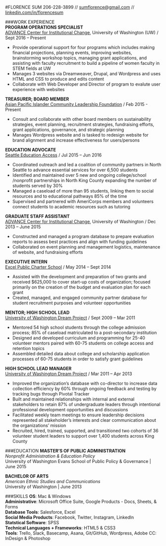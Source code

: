 #FLORENCE SUM
206-228-3899 // [sumflorence@gmail.com](mailto:sumflorence@gmail.com "Email Me") // [linkedin.com/in/florencesum](https://www.linkedin.com/in/florencesum "Florence's LinkedIn")


###WORK EXPERIENCE  
**PROGRAM OPERATIONS SPECIALIST**  
[ADVANCE Center for Institutional Change](advance.washington.edu), University of Washington (UW) / Sept 2016 – Present     
-	Provide operational support for four programs which includes making financial projections, planning events, improving websites, brainstorming workshop topics, managing grant applications, and assisting with faculty recruitment to build a pipeline of women faculty in STEM fields at UW  
- Manages 3 websites via Dreamweaver, Drupal, and Wordpress and uses HTML and CSS to produce and edits content 
- Collaborate with Web Developer and Director of program to evalute user experience with websites

**TREASURER; BOARD MEMBER**  
[Asian Pacific Islander Community Leadership Foundation](aclfnorthwest.org) / Feb 2015 - Present  
-	Consult and collaborate with other board members on sustainability strategies, event planning, recruitment strategies, fundraising efforts, grant applications, governance, and strategic planning
- Manages Wordpress website and is tasked to redesign website for brand alignment and increase effectiveness for users/persons

**EDUCATION ADVOCATE**  
[Seattle Education Access](www.seattleeducationaccess.org) / Jul 2015 – Jun 2016  
-	Coordinated outreach and led a coalition of community partners in North Seattle to advance essential services for over 6,500 students
-	Identified and maintained over 5 new and ongoing college/school /nonprofit partnerships in North King County expanding the number of students served by 30% 
-	Managed a caseload of more than 95 students, linking them to social resources and to educational pathways 85% of the time
-	Supervised and partnered with AmeriCorps members and volunteers connect students to academic resources such as tutoring

**GRADUATE STAFF ASSISTANT**  
[ADVANCE Center for Institutional Change](advance.washington.edu), University of Washington / Dec 2013 – June 2015  
-	Constructed and managed a program database to prepare evaluation reports to assess best practices and align with funding guidelines 
-	Collaborated on event planning and management logistics, maintenance of website, and fundraising efforts

**EXECUTIVE INTERN**  
[Excel Public Charter School](excelwa.org) / May 2014 – Sept 2014  
-	Assisted with the development and preparation of two grants and received $625,000 to cover start-up costs of organization; focused primarily on the creation of the budget and evaluation plan for each grant
-	Created, managed, and engaged community partner database for student recruitment purposes and volunteer opportunities 

**MENTOR; HIGH SCHOOL LEAD**  
[University of Washington Dream Project](https://www.washington.edu/dreamproject/) / Sept 2009 – Mar 2011  
-	Mentored 54 high school students through the college admission process; 85% of caseload matriculated to a post-secondary institution 
-	Designed and developed curriculum and programming for 25-40 volunteer mentors paired with 60-75 students on college access and retention topics 
-	Assembled detailed data about college and scholarship application processes of 60-75 students in order to satisfy grant guidelines

**HIGH SCHOOL LEAD MANAGER**  
[University of Washington Dream Project](https://www.washington.edu/dreamproject/) / Mar 2011 – Apr 2013  
-	Improved the organization’s database with co-director to increase data collection efficiency by 60% through ongoing feedback and testing by tracking bugs through Pivotal Tracker
-	Built and maintained relationships with internal and external stakeholders to retain 87% of undergraduate leaders through intentional professional development opportunities and discussions
-	Facilitated weekly team meetings to ensure leadership decisions represented all stakeholder’s interests and clear communication about the organizations’ mission
-	Recruited, hired, trained, supported, and transitioned two cohorts of 36 volunteer student leaders to support over 1,400 students across King County


###EDUCATION
**MASTER’S OF PUBLIC ADMINISTRATION**  
_Nonprofit Administration & Education Policy_  
University of Washington Evans School of Public Policy & Governance | June 2015

**BACHELOR OF ARTS**  
_American Ethnic Studies and Communications_  
University of Washington | June 2013

###SKILLS
**OS**: Mac & Windows  
**Administrative**: Microsoft Office Suite, Google Products - Docs, Sheets, & Forms  
**Database Tools**: Salesforce, Excel  
**Social Media Products**: Facebook, Twitter, Instagram, LinkedIn  
**Statstical Software**: SPSS  
**Technical Languages + Frameworks**: HTML5 & CSS3  
**Tools**: Trello, Slack, Basecamp, Asana, Git/GitHub, Wordpress, Adobe CC: InDesign & Photoshop
